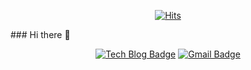 <div align=center>

[![Hits](https://hits.seeyoufarm.com/api/count/incr/badge.svg?url=https%3A%2F%2Fgithub.com%2FswimmingHwang%2Fhit-counter)](https://hits.seeyoufarm.com)

</div>
### Hi there 👋


<div align=center>

[![Tech Blog Badge](http://img.shields.io/badge/-Tech%20blog-black?style=flat-square&logo=github&link=https://swimminghwang.github.io/)](https://swimminghwang.github.io/) 
[![Gmail Badge](https://img.shields.io/badge/-Gmail-d14836?style=flat-square&logo=Gmail&logoColor=white&link=mailto:sooyoung971229@gmail.com)](mailto:sooyoung971229@gmail.com)
</div>



<!--
**SwimmingHwang/SwimmingHwang** is a ✨ _special_ ✨ repository because its `README.md` (this file) appears on your GitHub profile.

Here are some ideas to get you started:

- 🔭 I’m currently working on ...
- 🌱 I’m currently learning ...
- 👯 I’m looking to collaborate on ...
- 🤔 I’m looking for help with ...
- 💬 Ask me about ...
- 📫 How to reach me: ...
- 😄 Pronouns: ...
- ⚡ Fun fact: ...
-->
